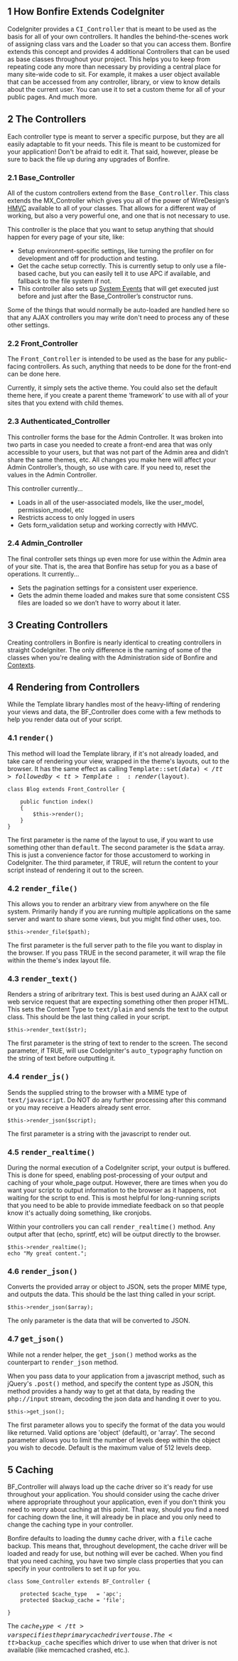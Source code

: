 <a name="intro"></a>
## 1 How Bonfire Extends CodeIgniter

CodeIgniter provides a <tt>CI_Controller</tt> that is meant to be used as the basis for all of your own controllers. It handles the behind-the-scenes work of assigning class vars and the Loader so that you can access them. Bonfire extends this concept and provides 4 additional Controllers that can be used as base classes throughout your project. This helps you to keep from repeating code any more than necessary by providing a central place for many site-wide code to sit. For example, it makes a user object available that can be accessed from any controller, library, or view to know details about the current user. You can use it to set a custom theme for all of your public pages. And much more.

<a name="controllers"></a>
## 2 The Controllers

Each controller type is meant to server a specific purpose, but they are all easily adaptable to fit your needs. This file is meant to be customized for your application! Don't be afraid to edit it. That said, however, please be sure to back the file up during any upgrades of Bonfire.

<a name="base"></a>
### 2.1 Base_Controller

All of the custom controllers extend from the <tt>Base_Controller</tt>.  This class extends the MX_Controller which gives you all of the power of WireDesign’s [HMVC](https://bitbucket.org/wiredesignz/codeigniter-modular-extensions-hmvc/wiki/Home) available to all of your classes.  That allows for a different way of working, but also a very powerful one, and one that is not necessary to use.

This controller is the place that you want to setup anything that should happen for every page of your site, like:

* Setup environment-specific settings, like turning the profiler on for development and off for production and testing.
* Get the cache setup correctly.  This is currently setup to only use a file-based cache, but you can easily tell it to use APC if available, and fallback to the file system if not.
* This controller also sets up [System Events](system_events.html) that will get executed just before and just after the Base_Controller’s constructor runs.

Some of the things that would normally be auto-loaded are handled here so that any AJAX controllers you may write don't need to process any of these other settings.

<a name="front"></a>
### 2.2 Front_Controller

The <tt>Front_Controller</tt> is intended to be used as the base for any public-facing controllers.  As such, anything that needs to be done for the front-end can be done here.

Currently, it simply sets the active theme.  You could also set the default theme here, if you create a parent theme ‘framework’ to use with all of your sites that you extend with child themes.


<a name="auth"></a>
### 2.3 Authenticated_Controller

This controller forms the base for the Admin Controller.  It was broken into two parts in case you needed to create a front-end area that was only accessible to your users, but that was not part of the Admin area and didn’t share the same themes, etc.  All changes you make here will affect your Admin Controller’s, though, so use with care.  If you need to, reset the values in the Admin Controller.

This controller currently...

* Loads in all of the user-associated models, like the user_model, permission_model, etc
* Restricts access to only logged in users
* Gets form_validation setup and working correctly with HMVC.


<a name="admin"></a>
### 2.4 Admin_Controller

The final controller sets things up even more for use within the Admin area of your site.  That is, the area that Bonfire has setup for you as a base of operations.  It currently...

* Sets the pagination settings for a consistent user experience.
* Gets the admin theme loaded and makes sure that some consistent CSS files are loaded so we don’t have to worry about it later.


<a name="create"></a>
## 3 Creating Controllers

Creating controllers in Bonfire is nearly identical to creating controllers in straight CodeIgniter. The only difference is the naming of some of the classes when you're dealing with the Administration side of Bonfire and [Contexts](contexts.html).

## 4 Rendering from Controllers

While the Template library handles most of the heavy-lifting of rendering your views and data, the BF_Controller does come with a few methods to help you render data out of your script.

### 4.1 <tt>render()</tt>

This method will load the Template library, if it's not already loaded, and take care of rendering your view, wrapped in the theme's layouts, out to the browser. It has the same effect as calling <tt>Template::set($data)</tt> followed by <tt>Template::render($layout)</tt>.

```html+php
class Blog extends Front_Controller {

	public function index()
	{
		$this->render();
	}
}
```

The first parameter is the name of the layout to use, if you want to use something other than <tt>default</tt>. The second parameter is the <tt>$data</tt> array. This is just a convenience factor for those accustomerd to working in CodeIgniter. The third parameter, if TRUE, will return the content to your script instead of rendering it out to the screen.


### 4.2 <tt>render_file()</tt>

This allows you to render an arbitrary view from anywhere on the file system. Primarily handy if you are running multiple applications on the same server and want to share some views, but you might find other uses, too.

```html+php
$this->render_file($path);
```

The first parameter is the full server path to the file you want to display in the browser. If you pass TRUE in the second parameter, it will wrap the file within the theme's index layout file.


### 4.3 <tt>render_text()</tt>

Renders a string of aribritrary text. This is best used during an AJAX call or web service request that are expecting something other then proper HTML. This sets the Content Type to <tt>text/plain</tt> and sends the text to the output class. This should be the last thing called in your script.

```html+php
$this->render_text($str);
```

The first parameter is the string of text to render to the screen. The second parameter, if TRUE, will use CodeIgniter's <tt>auto_typography</tt> function on the string of text before outputting it.


### 4.4 <tt>render_js()</tt>

Sends the supplied string to the browser with a MIME type of <tt>text/javascript</tt>. Do NOT do any further processing after this command or you may receive a Headers already sent error.

```html+php
$this->render_json($script);
```

The first parameter is a string with the javascript to render out.


### 4.5 <tt>render_realtime()</tt>

During the normal execution of a CodeIgniter script, your output is buffered. This is done for speed, enabling post-processing of your output and caching of your whole_page output. However, there are times when you do want your script to output information to the browser as it happens, not waiting for the script to end. This is most helpful for long-running scripts that you need to be able to provide immediate feedback on so that people know it's actually doing something, like cronjobs.

Within your controllers you can call <tt>render_realtime()</tt> method. Any output after that (echo, sprintf, etc) will be output directly to the browser.

```html+php
$this->render_realtime();
echo "My great content.";
```


### 4.6 <tt>render_json()</tt>

Converts the provided array or object to JSON, sets the proper MIME type, and outputs the data. This should be the last thing called in your script.

```html+php
$this->render_json($array);
```


The only parameter is the data that will be converted to JSON.



### 4.7 <tt>get_json()</tt>

While not a render helper, the <tt>get_json()</tt> method works as the counterpart to <tt>render_json</tt> method.

When you pass data to your application from a javascript method, such as jQuery's <tt>.post()</tt> method, and specify the content type as JSON, this method provides a handy way to get at that data, by reading the <tt>php://input</tt> stream, decoding the json data and handing it over to you.

```html+php
$this->get_json();
```

The first parameter allows you to specify the format of the data you would like returned. Valid options are 'object' (default), or 'array'. The second parameter allows you to limit the number of levels deep within the object you wish to decode. Default is the maximum value of 512 levels deep.

## 5 Caching

BF_Controller will always load up the cache driver so it's ready for use throughout your application. You should consider using the cache driver where appropriate throughout your application, even if you don't think you need to worry about caching at this point. That way, should you find a need for caching down the line, it will already be in place and you only need to change the caching type in your controller.

Bonfire defaults to loading the <tt>dummy</tt> cache driver, with a <tt>file</tt> cache backup. This means that, throughout development, the cache driver will be loaded and ready for use, but nothing will ever be cached. When you find that you need caching, you have two simple class properties that you can specify in your controllers to set it up for you.

```html+php
class Some_Controller extends BF_Controller {

	protected $cache_type  	= 'apc';
	protected $backup_cache = 'file';

}
```

The <tt>$cache_type</tt> var specifies the primary cache driver to use. The <tt>$backup_cache</tt> specifies which driver to use when that driver is not available (like memcached crashed, etc.).
